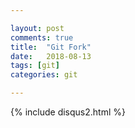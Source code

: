 ```yaml
---

layout: post
comments: true
title:  "Git Fork"
date:   2018-08-13
tags: [git]
categories: git

---
```




{% include disqus2.html %}